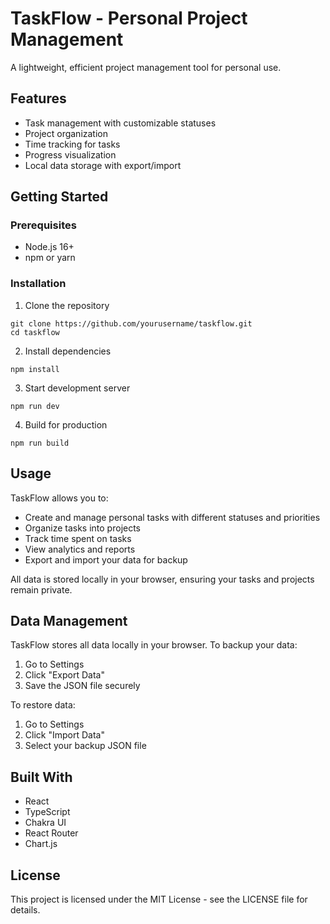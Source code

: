 # TaskFlow - Personal Project Management

A lightweight, efficient project management tool for personal use.

## Features

- Task management with customizable statuses
- Project organization
- Time tracking for tasks
- Progress visualization
- Local data storage with export/import

## Getting Started

### Prerequisites

- Node.js 16+
- npm or yarn

### Installation

1. Clone the repository
```
git clone https://github.com/yourusername/taskflow.git
cd taskflow
```

2. Install dependencies
```
npm install
```

3. Start development server
```
npm run dev
```

4. Build for production
```
npm run build
```

## Usage

TaskFlow allows you to:

- Create and manage personal tasks with different statuses and priorities
- Organize tasks into projects
- Track time spent on tasks
- View analytics and reports
- Export and import your data for backup

All data is stored locally in your browser, ensuring your tasks and projects remain private.

## Data Management

TaskFlow stores all data locally in your browser. To backup your data:
1. Go to Settings
2. Click "Export Data"
3. Save the JSON file securely

To restore data:
1. Go to Settings
2. Click "Import Data"
3. Select your backup JSON file

## Built With

- React
- TypeScript
- Chakra UI
- React Router
- Chart.js

## License

This project is licensed under the MIT License - see the LICENSE file for details.
